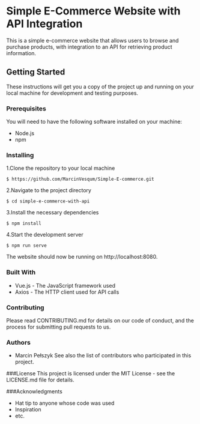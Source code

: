 # Simple E-Commerce Website with API Integration

This is a simple e-commerce website that allows users to browse and purchase products, with integration to an API for retrieving product information.

## Getting Started

These instructions will get you a copy of the project up and running on your local machine for development and testing purposes.

### Prerequisites

You will need to have the following software installed on your machine:

* Node.js
* npm
### Installing

1.Clone the repository to your local machine
```
$ https://github.com/MarcinVesqum/Simple-E-commerce.git
```
2.Navigate to the project directory
```
$ cd simple-e-commerce-with-api
```
3.Install the necessary dependencies
```
$ npm install
```
4.Start the development server
```
$ npm run serve
```

The website should now be running on http://localhost:8080.

### Built With

* Vue.js - The JavaScript framework used
* Axios - The HTTP client used for API calls

### Contributing

Please read CONTRIBUTING.md for details on our code of conduct, and the process for submitting pull requests to us.


### Authors

* Marcin Pełszyk
See also the list of contributors who participated in this project.

###License
This project is licensed under the MIT License - see the LICENSE.md file for details.

###Acknowledgments
* Hat tip to anyone whose code was used
* Inspiration
* etc.




